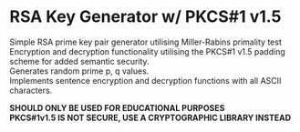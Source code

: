 # RSA Key Generator w/ PKCS#1 v1.5
Simple RSA prime key pair generator utilising Miller-Rabins primality test  
Encryption and decryption functionality utilising the PKCS#1 v1.5 padding scheme for added semantic security.  
Generates random prime p, q values.  
Implements sentence encryption and decryption functions with all ASCII characters.  

**SHOULD ONLY BE USED FOR EDUCATIONAL PURPOSES**  
**PKCS#1v1.5 IS NOT SECURE, USE A CRYPTOGRAPHIC LIBRARY INSTEAD**
